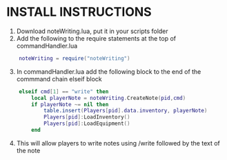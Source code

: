 # INSTALL INSTRUCTIONS
1. Download noteWriting.lua, put it in your scripts folder
2. Add the following to the require statements at the top of commandHandler.lua
```lua
	noteWriting = require("noteWriting")
```
3. In commandHandler.lua add the following block to the end of the commmand chain elseif block
```lua
	elseif cmd[1] == "write" then
		local playerNote = noteWriting.CreateNote(pid,cmd)
		if playerNote ~= nil then
			table.insert(Players[pid].data.inventory, playerNote)
			Players[pid]:LoadInventory()
			Players[pid]:LoadEquipment()
		end
```
4. This will allow players to write notes using /write followed by the text of the note
